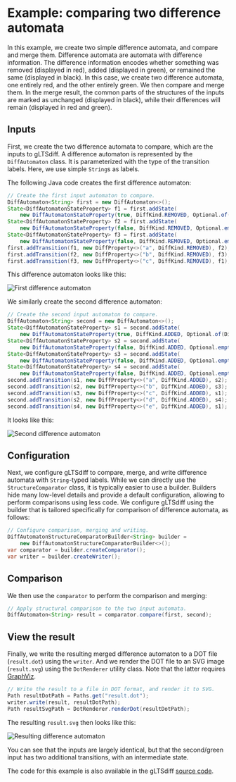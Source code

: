 # Example: comparing two difference automata

In this example, we create two simple difference automata, and compare and merge them.
Difference automata are automata with difference information.
The difference information encodes whether something was removed (displayed in red), added (displayed in green), or remained the same (displayed in black).
In this case, we create two difference automata, one entirely red, and the other entirely green.
We then compare and merge them.
In the merge result, the common parts of the structures of the inputs are marked as unchanged (displayed in black), while their differences will remain (displayed in red and green).

## Inputs

First, we create the two difference automata to compare, which are the inputs to gLTSdiff.
A difference automaton is represented by the `DiffAutomaton` class.
It is parameterized with the type of the transition labels.
Here, we use simple `String`s as labels.

The following Java code creates the first difference automaton:

```java
// Create the first input automaton to compare.
DiffAutomaton<String> first = new DiffAutomaton<>();
State<DiffAutomatonStateProperty> f1 = first.addState(
    new DiffAutomatonStateProperty(true, DiffKind.REMOVED, Optional.of(DiffKind.REMOVED)));
State<DiffAutomatonStateProperty> f2 = first.addState(
    new DiffAutomatonStateProperty(false, DiffKind.REMOVED, Optional.empty()));
State<DiffAutomatonStateProperty> f3 = first.addState(
    new DiffAutomatonStateProperty(false, DiffKind.REMOVED, Optional.empty()));
first.addTransition(f1, new DiffProperty<>("a", DiffKind.REMOVED), f2);
first.addTransition(f2, new DiffProperty<>("b", DiffKind.REMOVED), f3);
first.addTransition(f3, new DiffProperty<>("c", DiffKind.REMOVED), f1);
```

This difference automaton looks like this:

![First difference automaton](../examples/SimpleDiff/input1.svg)

We similarly create the second difference automaton:

```java
// Create the second input automaton to compare.
DiffAutomaton<String> second = new DiffAutomaton<>();
State<DiffAutomatonStateProperty> s1 = second.addState(
    new DiffAutomatonStateProperty(true, DiffKind.ADDED, Optional.of(DiffKind.ADDED)));
State<DiffAutomatonStateProperty> s2 = second.addState(
    new DiffAutomatonStateProperty(false, DiffKind.ADDED, Optional.empty()));
State<DiffAutomatonStateProperty> s3 = second.addState(
    new DiffAutomatonStateProperty(false, DiffKind.ADDED, Optional.empty()));
State<DiffAutomatonStateProperty> s4 = second.addState(
    new DiffAutomatonStateProperty(false, DiffKind.ADDED, Optional.empty()));
second.addTransition(s1, new DiffProperty<>("a", DiffKind.ADDED), s2);
second.addTransition(s2, new DiffProperty<>("b", DiffKind.ADDED), s3);
second.addTransition(s3, new DiffProperty<>("c", DiffKind.ADDED), s1);
second.addTransition(s2, new DiffProperty<>("d", DiffKind.ADDED), s4);
second.addTransition(s4, new DiffProperty<>("e", DiffKind.ADDED), s1);
```

It looks like this:

![Second difference automaton](../examples/SimpleDiff/input2.svg)

## Configuration

Next, we configure gLTSdiff to compare, merge, and write difference automata with `String`-typed labels.
While we can directly use the `StructureComparator` class, it is typically easier to use a builder.
Builders hide many low-level details and provide a default configuration, allowing to perform comparisons using less code.
We configure gLTSdiff using the builder that is tailored specifically for comparison of difference automata, as follows:

```java
// Configure comparison, merging and writing.
DiffAutomatonStructureComparatorBuilder<String> builder =
    new DiffAutomatonStructureComparatorBuilder<>();
var comparator = builder.createComparator();
var writer = builder.createWriter();
```

## Comparison

We then use the `comparator` to perform the comparison and merging:

```java
// Apply structural comparison to the two input automata.
DiffAutomaton<String> result = comparator.compare(first, second);
```

## View the result

Finally, we write the resulting merged difference automaton to a DOT file (`result.dot`) using the `writer`.
And we render the DOT file to an SVG image (`result.svg`) using the `DotRenderer` utility class.
Note that the latter requires [GraphViz](dependency-graphviz.md).

```java
// Write the result to a file in DOT format, and render it to SVG.
Path resultDotPath = Paths.get("result.dot");
writer.write(result, resultDotPath);
Path resultSvgPath = DotRenderer.renderDot(resultDotPath);
```

The resulting `result.svg` then looks like this:

![Resulting difference automaton](../examples/SimpleDiff/result.svg)

You can see that the inputs are largely identical, but that the second/green input has two additional transitions, with an intermediate state.

The code for this example is also available in the gLTSdiff [source code](../src/main/java/com/github/tno/gltsdiff/examples/SimpleDiffExample.java).
